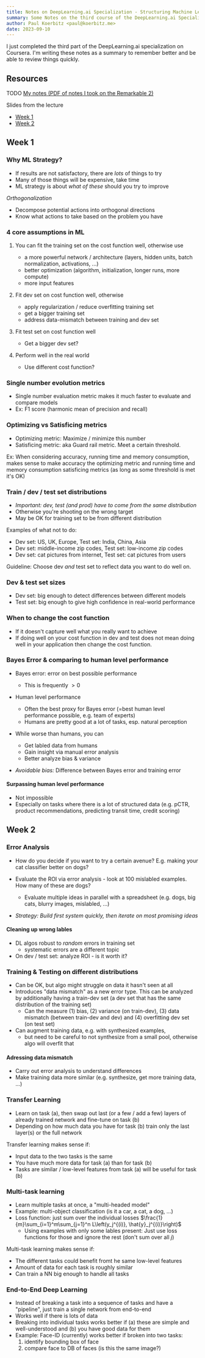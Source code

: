 ```yaml
---
title: Notes on DeepLearning.ai Specialization - Structuring Machine Learning Projects
summary: Some Notes on the third course of the DeepLearning.ai Specialization
author: Paul Koerbitz <paul@koerbitz.me>
date: 2023-09-10
---
```


I just completed the third part of the DeepLearning.ai specialization on Coursera.
I'm writing these notes as a summary to remember better and be able to review things
quickly.

## Resources

TODO [My notes (PDF of notes I took on the Remarkable 2)](../../images/deeplearning-spec-3/notes.pdf)

Slides from the lecture

- [Week 1](../../images/deeplearning-spec-3/C3_W1.pdf)
- [Week 2](../../images/deeplearning-spec-3/C3_W2.pdf)


## Week 1

### Why ML Strategy?

- If results are not satisfactory, there are *lots* of things to try
- Many of those things will be expensive, take time
- ML strategy is about *what of these* should you try to improve

*Orthogonalization*

- Decompose potential actions into orthogonal directions
- Know what actions to take based on the problem you have

### 4 core assumptions in ML

1. You can fit the training set on the cost function well, otherwise use
    - a more powerful network / architecture (layers, hidden units, batch normalization, activations, ...)
    - better optimization (algorithm, initialization, longer runs, more compute)
    - more input features

2. Fit dev set on cost function well, otherwise
    - apply regularization / reduce overfitting training set
    - get a bigger training set
    - address data-mismatch between training and dev set

3. Fit test set on cost function well
    - Get a bigger dev set?

4. Perform well in the real world
    - Use different cost function?


### Single number evolution metrics

- Single number evaluation metric makes it much faster to evaluate and compare models
- Ex: F1 score (harmonic mean of precision and recall)

### Optimizing vs Satisficing metrics

- Optimizing metric: Maximize / minimize this number
- Satisficing metric: aka Guard rail metric. Meet a certain threshold.

Ex: When considering accuracy, running time and memory consumption, makes sense to make accuracy the
optimizing metric and running time and memory consumption satisficing metrics (as long as some
threshold is met it's OK)

### Train / dev / test set distributions

- *Important: dev, test (and prod) have to come from the same distribution*
- Otherwise you're shooting on the wrong target
- May be OK for training set to be from different distribution

Examples of what not to do:
- Dev set: US, UK, Europe, Test set: India, China, Asia
- Dev set: middle-income zip codes, Test set: low-income zip codes
- Dev set: cat pictures from internet, Test set: cat pictures from users

Guideline: Choose dev *and* test set to reflect data you want to do well on.

### Dev & test set sizes

- Dev set: big enough to detect differences between different models
- Test set: big enough to give high confidence in real-world performance

### When to change the cost function

- If it doesn't capture well what you really want to achieve
- If doing well on your cost function in dev and test does not mean doing well in your application
   then change the cost function.

### Bayes Error & comparing to human level performance

- Bayes error: error on best possible performance
   - This is frequently $>0%$
- Human level performance
   - Often the best proxy for Bayes error (=best human level performance possible, e.g. team of experts)
   - Humans are pretty good at a lot of tasks, esp. natural perception
- While worse than humans, you can
   - Get labled data from humans
   - Gain insight via manual error analysis
   - Better analyze bias & variance

- *Avoidable bias:* Difference between Bayes error and training error

#### Surpassing human level performance

- Not impossible
- Especially on tasks where there is a lot of structured data (e.g. pCTR, product recommendations,
    predicting transit time, credit scoring)

## Week 2

### Error Analysis

- How do you decide if you want to try a certain avenue? E.g. making your cat classifier better on
  dogs?
- Evaluate the ROI via error analysis - look at 100 mislabled examples. How many of these are dogs?
    - Evaluate multiple ideas in parallel with a spreadsheet (e.g. dogs, big cats, blurry images, mislabled, ...)

- *Strategy: Build first system quickly, then iterate on most promising ideas*

#### Cleaning up wrong lables

- DL algos robust to *random* errors in training set
    - systematic errors are a different topic
- On dev / test set: analyze ROI - is it worth it?

### Training & Testing on different distributions

- Can be OK, but algo might struggle on data it hasn't seen at all
- Introduces "data mismatch" as a new error type. This can be analyzed by additionally having a
   train-dev set (a dev set that has the same distribution of the training set)
   - Can the measure (1) bias, (2) variance (on train-dev), (3) data mismatch (between train-dev and dev) and (4) overfitting dev set (on test set)
- Can augment training data, e.g. with synthesized examples,
    - but need to be careful to not synthesize from a small pool, otherwise algo will overfit that

#### Adressing data mismatch

- Carry out error analysis to understand differences
- Make training data more similar (e.g. synthesize, get more training data, ...)


### Transfer Learning

- Learn on task (a), then swap out last (or a few / add a few) layers of already trained network and
    fine-tune on task (b)
- Depending on how much data you have for task (b) train only the last layer(s) or the full network

Transfer learning makes sense if:
- Input data to the two tasks is the same
- You have much more data for task (a) than for task (b)
- Tasks are similar / low-level features from task (a) will be useful for task (b)


### Multi-task learning

- Learn multiple tasks at once, a "multi-headed model"
- Example: multi-object classification (is it a car, a cat, a dog, ...)
- Loss function: just sum over the individual losses $\frac{1}{m}\sum_{i=1}^m\sum_{j=1}^n L\left(y_j^{(i)}, \hat{y}_j^{(i)}\right)$
    - Using examples with only some lables present: Just use loss functions for those and ignore the rest
      (don't sum over all $j$)

Multi-task learning makes sense if:
- The different tasks could benefit fromt he same low-level features
- Amount of data for each task is roughly similar
- Can train a NN big enough to handle all tasks


### End-to-End Deep Learning

- Instead of breaking a task into a sequence of tasks and have a "pipeline", just train a single
    network from end-to-end
- Works well if there is lots of data
- Breaking into individual tasks works better if (a) these are simple and well-understood and (b)
    you have good data for them
- Example: Face-ID (currently) works better if broken into two tasks:
    1. identify bounding box of face
    2. compare face to DB of faces (is this the same image?)
